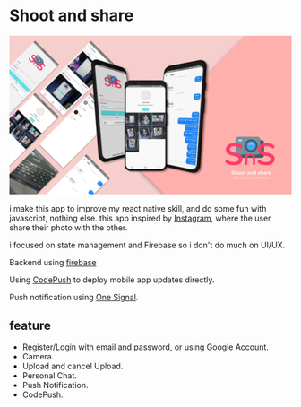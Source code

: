 # Shoot and share

![app screenshot](https://raw.githubusercontent.com/yuandahanif/shoot-and-share/master/src/screenshot/bg.png)

i make this app to improve my react native skill, and do some fun with javascript, nothing else.
this app inspired by [Instagram](http://https://www.instagram.com), where the user share their photo with the other.

i focused on state management and Firebase so i don't do much on UI/UX.

Backend using [firebase](https://firebase.google.com/)

Using [CodePush](https://github.com/microsoft/react-native-code-push) to deploy mobile app updates directly.

Push notification using [One Signal](https://onesignal.com/).
## feature
- Register/Login with email and password, or using Google Account.
- Camera.
- Upload and cancel Upload.
- Personal Chat.
- Push Notification.
- CodePush.
